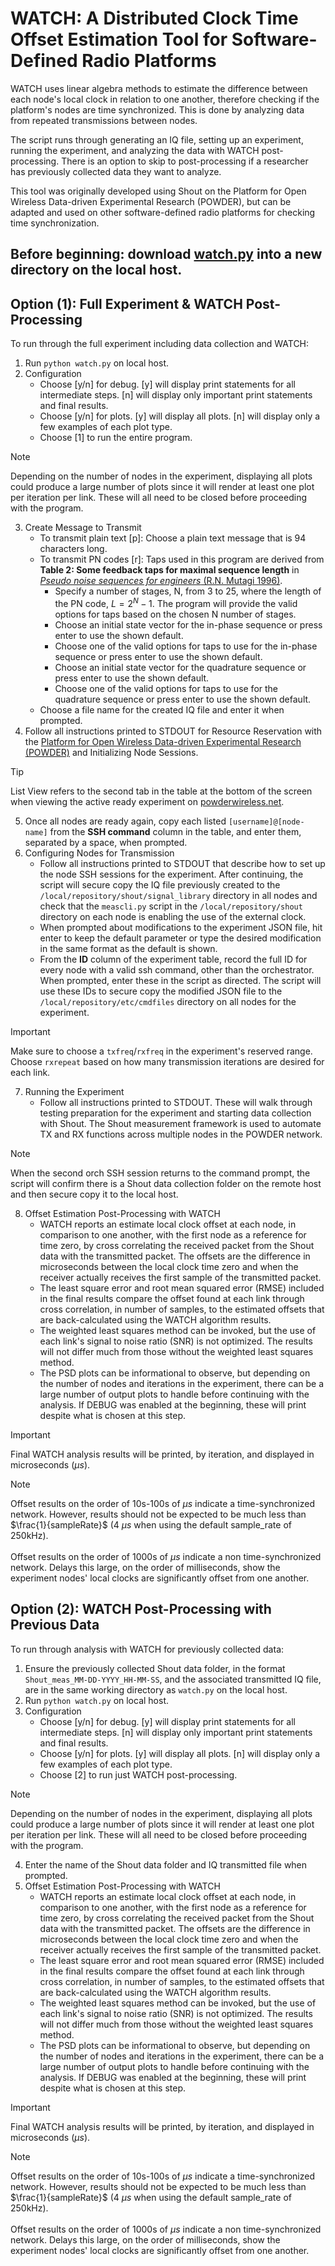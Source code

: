 # WATCH: A Distributed Clock Time Offset Estimation Tool for Software-Defined Radio Platforms

WATCH uses linear algebra methods to estimate the difference between each node's local clock in relation to one another, therefore checking if the platform's nodes are time synchronized. This is done by analyzing data from repeated transmissions between nodes.

The script runs through generating an IQ file, setting up an experiment, running the experiment, and analyzing the data with WATCH post-processing. There is an option to skip to post-processing if a researcher has previously collected data they want to analyze.

This tool was originally developed using Shout on the Platform for Open Wireless Data-driven Experimental Research (POWDER), but can be adapted and used on other software-defined radio platforms for checking time synchronization.

## Before beginning: download [watch.py](https://github.com/cjeng8771/WATCH/blob/main/watch.py) into a new directory on the local host.

## Option (1): Full Experiment & WATCH Post-Processing
To run through the full experiment including data collection and WATCH:
1. Run `python watch.py` on local host.
2. Configuration
    * Choose [y/n] for debug. [y] will display print statements for all intermediate steps. [n] will display only important print statements and final results. 
    * Choose [y/n] for plots. [y] will display all plots. [n] will display only a few examples of each plot type.
    * Choose [1] to run the entire program.

> [!NOTE]
> Depending on the number of nodes in the experiment, displaying all plots could produce a large number of plots since it will render at least one plot per iteration per link. These will all need to be closed before proceeding with the program.

3. Create Message to Transmit
    * To transmit plain text [p]: Choose a plain text message that is 94 characters long. 
    * To transmit PN codes [r]: Taps used in this program are derived from **Table 2: Some feedback taps for maximal sequence length** in [*Pseudo noise sequences for engineers* (R.N. Mutagi 1996)](https://www.researchgate.net/publication/230813025_Pseudo_Noise_Sequences_for_Engineers_Electronics_and_Communication_Engineering_Journal_UK_Vol8_No2_April_1996).
      - Specify a number of stages, N, from 3 to 25, where the length of the PN code, $L = 2^N - 1$. The program will provide the valid options for taps based on the chosen N number of stages.
      - Choose an initial state vector for the in-phase sequence or press enter to use the shown default.
      - Choose one of the valid options for taps to use for the in-phase sequence or press enter to use the shown default.
      - Choose an initial state vector for the quadrature sequence or press enter to use the shown default.
      - Choose one of the valid options for taps to use for the quadrature sequence or press enter to use the shown default.
    * Choose a file name for the created IQ file and enter it when prompted.
4. Follow all instructions printed to STDOUT for Resource Reservation with the [Platform for Open Wireless Data-driven Experimental Research (POWDER)](https://powderwireless.net/) and Initializing Node Sessions.

> [!TIP]
> List View refers to the second tab in the table at the bottom of the screen when viewing the active ready experiment on [powderwireless.net](https://powderwireless.net/).

5. Once all nodes are ready again, copy each listed `[username]@[node-name]` from the **SSH command** column in the table, and enter them, separated by a space, when prompted.
6. Configuring Nodes for Transmission
    * Follow all instructions printed to STDOUT that describe how to set up the node SSH sessions for the experiment. After continuing, the script will secure copy the IQ file previously created to the `/local/repository/shout/signal_library` directory in all nodes and check that the `meascli.py` script in the `/local/repository/shout` directory on each node is enabling the use of the external clock. 
    * When prompted about modifications to the experiment JSON file, hit enter to keep the default parameter or type the desired modification in the same format as the default is shown. 
    * From the **ID** column of the experiment table, record the full ID for every node with a valid ssh command, other than the orchestrator. When prompted, enter these in the script as directed. The script will use these IDs to secure copy the modified JSON file to the `/local/repository/etc/cmdfiles` directory on all nodes for the experiment.

> [!IMPORTANT]
> Make sure to choose a `txfreq`/`rxfreq` in the experiment's reserved range. Choose `rxrepeat` based on how many transmission iterations are desired for each link.

7. Running the Experiment
    * Follow all instructions printed to STDOUT. These will walk through testing preparation for the experiment and starting data collection with Shout. The Shout measurement framework is used to automate TX and RX functions across multiple nodes in the POWDER network. 

> [!NOTE]
> When the second orch SSH session returns to the command prompt, the script will confirm there is a Shout data collection folder on the remote host and then secure copy it to the local host.

8. Offset Estimation Post-Processing with WATCH
    * WATCH reports an estimate local clock offset at each node, in comparison to one another, with the first node as a reference for time zero, by cross correlating the received packet from the Shout data with the transmitted packet. The offsets are the difference in microseconds between the local clock time zero and when the receiver actually receives the first sample of the transmitted packet.
    * The least square error and root mean squared error (RMSE) included in the final results compare the offset found at each link through cross correlation, in number of samples, to the estimated offsets that are back-calculated using the WATCH algorithm results.
    * The weighted least squares method can be invoked, but the use of each link's signal to noise ratio (SNR) is not optimized. The results will not differ much from those without the weighted least squares method.
    * The PSD plots can be informational to observe, but depending on the number of nodes and iterations in the experiment, there can be a large number of output plots to handle before continuing with the analysis. If DEBUG was enabled at the beginning, these will print despite what is chosen at this step.

> [!IMPORTANT]
> Final WATCH analysis results will be printed, by iteration, and displayed in microseconds ($\mu s$).

> [!NOTE]
> Offset results on the order of 10s-100s of $\mu s$ indicate a time-synchronized network. However, results should not be expected to be much less than $\frac{1}{sampleRate}$ (4 $\mu s$ when using the default sample_rate of 250kHz).\
> \
> Offset results on the order of 1000s of $\mu s$ indicate a non time-synchronized network. Delays this large, on the order of milliseconds, show the experiment nodes' local clocks are significantly offset from one another.

## Option (2): WATCH Post-Processing with Previous Data
To run through analysis with WATCH for previously collected data:
1. Ensure the previously collected Shout data folder, in the format `Shout_meas_MM-DD-YYYY_HH-MM-SS`, and the associated transmitted IQ file, are in the same working directory as `watch.py` on the local host.
2. Run `python watch.py` on local host.
3. Configuration
    * Choose [y/n] for debug. [y] will display print statements for all intermediate steps. [n] will display only important print statements and final results. 
    * Choose [y/n] for plots. [y] will display all plots. [n] will display only a few examples of each plot type.
    * Choose [2] to run just WATCH post-processing.

> [!NOTE]
> Depending on the number of nodes in the experiment, displaying all plots could produce a large number of plots since it will render at least one plot per iteration per link. These will all need to be closed before proceeding with the program.

4. Enter the name of the Shout data folder and IQ transmitted file when prompted.
5. Offset Estimation Post-Processing with WATCH
    * WATCH reports an estimate local clock offset at each node, in comparison to one another, with the first node as a reference for time zero, by cross correlating the received packet from the Shout data with the transmitted packet. The offsets are the difference in microseconds between the local clock time zero and when the receiver actually receives the first sample of the transmitted packet.
    * The least square error and root mean squared error (RMSE) included in the final results compare the offset found at each link through cross correlation, in number of samples, to the estimated offsets that are back-calculated using the WATCH algorithm results.
    * The weighted least squares method can be invoked, but the use of each link's signal to noise ratio (SNR) is not optimized. The results will not differ much from those without the weighted least squares method.
    * The PSD plots can be informational to observe, but depending on the number of nodes and iterations in the experiment, there can be a large number of output plots to handle before continuing with the analysis. If DEBUG was enabled at the beginning, these will print despite what is chosen at this step.

> [!IMPORTANT]
> Final WATCH analysis results will be printed, by iteration, and displayed in microseconds ($\mu s$).

> [!NOTE]
> Offset results on the order of 10s-100s of $\mu s$ indicate a time-synchronized network. However, results should not be expected to be much less than $\frac{1}{sampleRate}$ (4 $\mu s$ when using the default sample_rate of 250kHz).\
> \
> Offset results on the order of 1000s of $\mu s$ indicate a non time-synchronized network. Delays this large, on the order of milliseconds, show the experiment nodes' local clocks are significantly offset from one another.

